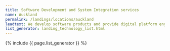 ```yaml
---
title: Software Development and System Integration services
name: Auckland
permalink: /landings/locations/auckland
leadtext: We develop software products and provide digital platform engineering services in across Australia, New Zeland and Asia
list_generator: landing_technology_list.html
---
```

{% include {{ page.list_generator }} %}